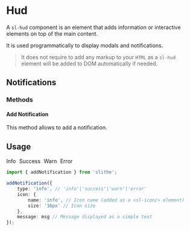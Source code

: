 <script setup>
	import { notify } from '../../api';
	import Preview from '../../components/preview.vue';
</script>

# Hud

A `sl-hud` component is an element that adds information or interactive elements on top of the main content.

It is used programmatically to display modals and notifications.

> It does not require to add any markup to your `HTML` as a `sl-hud` element will be added to DOM automatically if needed.

## Notifications

### Methods

#### Add Notification

This method allows to add a notification.

## Usage

<Preview>
  <sl-button class="trigger info" danger @click="notify('Info', 'info')">Info</sl-button>
	<sl-button class="trigger success" danger @click="notify('Success', 'success')">Success</sl-button>
	<sl-button class="trigger warn" danger @click="notify('Warn', 'warn')">Warn</sl-button>
	<sl-button class="trigger error" danger @click="notify('Error', 'error')">Error</sl-button>
</Preview>

``` typescript
import { addNotification } from 'slithe';

addNotification({
	type: 'info', // 'info'|'success'|'warn'|'error'
	icon: {
		name: 'info', // Icon name (added as a <sl-icon/> element)
		size: '16px' // Icon size
	},
	message: msg // Message displayed as a simple text
});
```

<style lang="scss" scoped>
  sl-button.trigger {
		margin-right: 5px;
		&.info {
			--slithe-primer-button-color: var(--slithe-primer-text-color-info);
			--slithe-primer-button-background-color-hover: var(--slithe-primer-background-color);
			--slithe-primer-button-border-color-hover: var(--slithe-primer-text-color-info);
			--slithe-primer-button-background-color-active: var(--slithe-primer-text-color-info);
			--slithe-primer-button-border-color-active: var(--slithe-primer-text-color-info);
		}
		&.success {
			--slithe-primer-button-color: var(--slithe-primer-text-color-success);
			--slithe-primer-button-background-color-hover: var(--slithe-primer-background-color);
			--slithe-primer-button-border-color-hover: var(--slithe-primer-text-color-success);
			--slithe-primer-button-background-color-active: var(--slithe-primer-text-color-success);
			--slithe-primer-button-border-color-active: var(--slithe-primer-text-color-success);
		}
		&.warn {
			--slithe-primer-button-color: var(--slithe-primer-text-color-warn);
			--slithe-primer-button-background-color-hover: var(--slithe-primer-background-color);
			--slithe-primer-button-border-color-hover: var(--slithe-primer-text-color-warn);
			--slithe-primer-button-background-color-active: var(--slithe-primer-text-color-warn);
			--slithe-primer-button-border-color-active: var(--slithe-primer-text-color-warn);
		}
		&.error {
			--slithe-primer-button-color: var(--slithe-primer-text-color-error);
			--slithe-primer-button-background-color-hover: var(--slithe-primer-background-color);
			--slithe-primer-button-border-color-hover: var(--slithe-primer-text-color-error);
			--slithe-primer-button-background-color-active: var(--slithe-primer-text-color-error);
			--slithe-primer-button-border-color-active: var(--slithe-primer-text-color-error);
		}
	}
</style>
